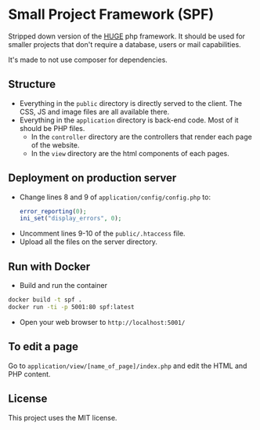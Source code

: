 # Small Project Framework (SPF)

Stripped down version of the [HUGE](https://github.com/panique/huge) php framework. It should be used for smaller projects that don't require a database, users or mail capabilities.

It's made to not use composer for dependencies.

## Structure

- Everything in the `public` directory is directly served to the client. The CSS, JS and image files are all available there.
- Everything in the `application` directory is back-end code. Most of it should be PHP files.
  - In the `controller` directory are the controllers that render each page of the website.
  - In the `view` directory are the html components of each pages.

## Deployment on production server

- Change lines 8 and 9 of `application/config/config.php` to:
  ```php
  error_reporting(0);
  ini_set("display_errors", 0);
  ```
- Uncomment lines 9-10 of the `public/.htaccess` file.
- Upload all the files on the server directory. 

## Run with Docker

- Build and run the container
```sh
docker build -t spf .
docker run -ti -p 5001:80 spf:latest
```
- Open your web browser to `http://localhost:5001/`

## To edit a page

Go to `application/view/[name_of_page]/index.php` and edit the HTML and PHP content.

## License

This project uses the MIT license.
